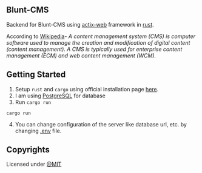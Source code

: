 ## Blunt-CMS
Backend for Blunt-CMS using [actix-web](https://actix.rs/) framework in [rust](https://www.rust-lang.org/).

According to [Wikipedia](https://en.wikipedia.org/wiki/Content_management_system)-
*A content management system (CMS) is computer software used to manage the creation and modification of digital content (content management). A CMS is typically used for enterprise content management (ECM) and web content management (WCM).*

## Getting Started
1. Setup `rust` and `cargo` using official installation page [here](https://www.rust-lang.org/tools/install).
2. I am using [PostgreSQL](https://www.postgresql.org/) for database
3. Run `cargo run`
```console
cargo run
```
4. You can change configuration of the server like database url, etc. by changing [.env](.env) file.

## Copyrights
Licensed under [@MIT](./LICENSE)

